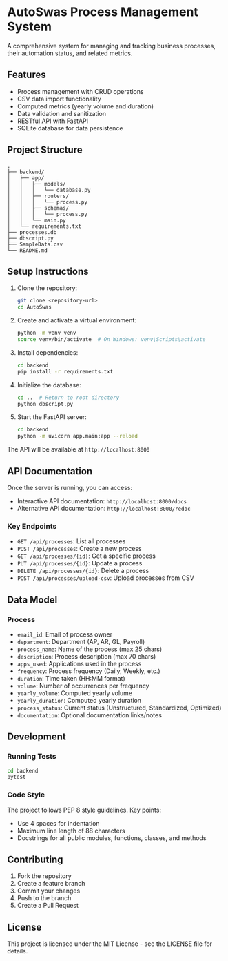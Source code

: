 # AutoSwas Process Management System

A comprehensive system for managing and tracking business processes, their automation status, and related metrics.

## Features

- Process management with CRUD operations
- CSV data import functionality
- Computed metrics (yearly volume and duration)
- Data validation and sanitization
- RESTful API with FastAPI
- SQLite database for data persistence

## Project Structure

```
.
├── backend/
│   ├── app/
│   │   ├── models/
│   │   │   └── database.py
│   │   ├── routers/
│   │   │   └── process.py
│   │   ├── schemas/
│   │   │   └── process.py
│   │   └── main.py
│   └── requirements.txt
├── processes.db
├── dbscript.py
├── SampleData.csv
└── README.md
```

## Setup Instructions

1. Clone the repository:
   ```bash
   git clone <repository-url>
   cd AutoSwas
   ```

2. Create and activate a virtual environment:
   ```bash
   python -m venv venv
   source venv/bin/activate  # On Windows: venv\Scripts\activate
   ```

3. Install dependencies:
   ```bash
   cd backend
   pip install -r requirements.txt
   ```

4. Initialize the database:
   ```bash
   cd ..  # Return to root directory
   python dbscript.py
   ```

5. Start the FastAPI server:
   ```bash
   cd backend
   python -m uvicorn app.main:app --reload
   ```

The API will be available at `http://localhost:8000`

## API Documentation

Once the server is running, you can access:
- Interactive API documentation: `http://localhost:8000/docs`
- Alternative API documentation: `http://localhost:8000/redoc`

### Key Endpoints

- `GET /api/processes`: List all processes
- `POST /api/processes`: Create a new process
- `GET /api/processes/{id}`: Get a specific process
- `PUT /api/processes/{id}`: Update a process
- `DELETE /api/processes/{id}`: Delete a process
- `POST /api/processes/upload-csv`: Upload processes from CSV

## Data Model

### Process

- `email_id`: Email of process owner
- `department`: Department (AP, AR, GL, Payroll)
- `process_name`: Name of the process (max 25 chars)
- `description`: Process description (max 70 chars)
- `apps_used`: Applications used in the process
- `frequency`: Process frequency (Daily, Weekly, etc.)
- `duration`: Time taken (HH:MM format)
- `volume`: Number of occurrences per frequency
- `yearly_volume`: Computed yearly volume
- `yearly_duration`: Computed yearly duration
- `process_status`: Current status (Unstructured, Standardized, Optimized)
- `documentation`: Optional documentation links/notes

## Development

### Running Tests

```bash
cd backend
pytest
```

### Code Style

The project follows PEP 8 style guidelines. Key points:
- Use 4 spaces for indentation
- Maximum line length of 88 characters
- Docstrings for all public modules, functions, classes, and methods

## Contributing

1. Fork the repository
2. Create a feature branch
3. Commit your changes
4. Push to the branch
5. Create a Pull Request

## License

This project is licensed under the MIT License - see the LICENSE file for details.
